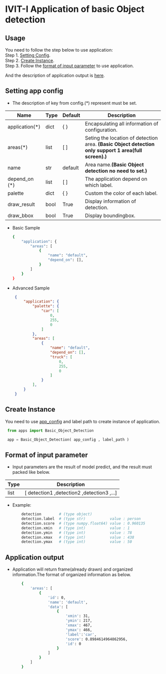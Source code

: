 # IVIT-I Application of basic Object detection
## Usage
You need to follow the step below to use application:  
Step 1. [Setting Config](#setting-app-config).  
Step 2. [Create Instance](#create-instance).  
Step 3. Follow the [format of input parameter](#format-of-input-parameter) to use application.

And the description of application output is [here](#application-output).   

## Setting app config 
* The description of key from config.(*) represent must be set.  

| Name | Type | Default | Description |
| --- | --- | --- | --- |
|application(*)|dict|{  }|Encapsulating all information of configuration.|
|areas(*)|list|[  ]|Seting the location of detection area. **(Basic Object detection only support 1 area(full screen).)**|
|name|str|default|Area name.**(Basic Object detection no need to set.)**|
| depend_on (*) | list | [ ] | The application depend on which label. |
| palette | dict | { } | Custom the color of each label. |
|draw_result|bool|True|Display information of detection.|
|draw_bbox|bool|True|Display boundingbox.|
* Basic Sample
    ```bash
    {
        "application": {
            "areas": [
                {
                    "name": "default",
                    "depend_on": [],
                }
            ]
        }
    }
    ```
* Advanced Sample

   ```json
    {
        "application": {
            "palette": {
                "car": [
                    0,
                    255,
                    0
                ]
            },
            "areas": [
                {
                    "name": "default",
                    "depend_on": [],
                    "truck": [
                        0,
                        255,
                        0
                    ]
                }
            ],
        }
    }
   ``` 
## Create Instance
You need to use [app_config](#setting-app-config) and label path to create instance of application.
   ```python
    from apps import Basic_Object_Detection 

    app = Basic_Object_Detection( app_config , label_path )
   
   ``` 
## Format of input parameter
* Input parameters are the result of model predict, and the result must packed like below.

| Type | Description |
| --- | --- |
|list|[ detection1 ,detection2 ,detection3 ,...]|

* Example:
    ```bash
        detection        # (type object)                   
        detection.label  # (type str)           value : person   
        detection.score  # (type numpy.float64) value : 0.960135 
        detection.xmin   # (type int)           value : 1        
        detection.ymin   # (type int)           value : 78       
        detection.xmax   # (type int)           value : 438   
        detection.ymax   # (type int)           value : 50   
    ```

## Application output 
* Application will return frame(already drawn) and organized information.The format of organized information as below.
    ```bash
        {
            'areas': [
                {
                    'id': 0, 
                    'name': 'default', 
                    'data': [
                        {
                            'xmin': 31, 
                            'ymin': 217, 
                            'xmax': 467, 
                            'ymax': 466, 
                            'label':'car', 
                            'score': 0.8984614964862956, 
                            'id': 0
                        }
                    ]
                }
            ]
        }
    
    ```